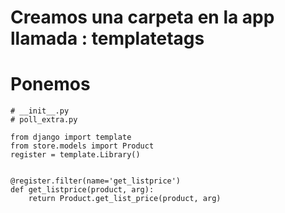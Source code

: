 # Creamos una carpeta en la app llamada : templatetags
# Ponemos 
````
# __init__.py
# poll_extra.py

from django import template
from store.models import Product
register = template.Library()


@register.filter(name='get_listprice')
def get_listprice(product, arg):
    return Product.get_list_price(product, arg)
````

